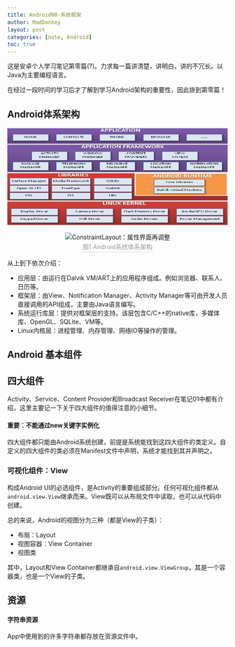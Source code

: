 ```yaml
---
title: Android00-系统框架
author: MadDonkey
layout: post
categories: [note, Android]
toc: true
---
```

这是安卓个人学习笔记第零篇(?)。力求每一篇讲清楚，讲明白，讲的不冗长。以Java为主要编程语言。

在经过一段时间的学习后才了解到学习Android架构的重要性，因此排到第零篇！

## Android体系架构

![image-20210321180701787](../assets/postResources/image-20210321180701787.png)

<center>    <img src="{{'assets/postResources/image-20210321180701787.png'|relative_url}}" alt="ConstraintLayout：属性界面再调整" />    <br>    <div style="color:orange; border-bottom: 1px solid #d9d9d9;    display: inline-block;    color: #999;    padding: 2px;">图1 Android系统体系架构</div> </center>

从上到下依次介绍：

- 应用层：由运行在Dalvik VM/ART上的应用程序组成。例如浏览器、联系人、日历等。
- 框架层：由View、Notification Manager、Activity Manager等可由开发人员直接调用的API组成，主要由Java语言编写。
- 系统运行库层：提供对框架层的支持。该层包含C/C++的native库，多媒体库、OpenGL、SQLite、VM等。
- Linux内核层：进程管理、内存管理、网络IO等操作的管理。





## Android 基本组件

## 四大组件

Activity、Service、Content Provider和Broadcast Receiver在笔记01中都有介绍，这里主要记一下关于四大组件的值得注意的小细节。

#### 重要：不能通过new关键字实例化

四大组件都只能由Android系统创建，前提是系统能找到这四大组件的类定义。自定义的四大组件的类必须在Manifest文件中声明，系统才能找到其并声明之。



### 可视化组件：View

构成Android UI的必选组件，是Activity的重要组成部分。任何可视化组件都从`android.view.View`继承而来。View既可以从布局文件中读取，也可以从代码中创建。

总的来说，Android的视图分为三种（都是View的子类）：

- 布局：Layout
- 视图容器：View Container
- 视图类

其中，Layout和View Container都继承自`android.view.ViewGroup`，其是一个容器类，也是一个View的子类。



## 资源



#### 字符串资源

App中使用到的许多字符串都存放在资源文件中。